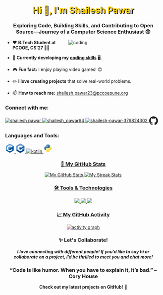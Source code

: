 <h1 align="center">
  <span style="color: #ffcc00; text-shadow: 2px 2px #000000;">Hi 👋, I'm Shailesh Pawar</span>
</h1>
<h3 align="center">Exploring Code, Building Skills, and Contributing to Open Source—Journey of a Computer Science Enthusiast 😎</h3>
<img align="right" alt="coding" width="300" src="https://th.bing.com/th/id/R.09b2f1ad61f656a4981716f70c159998?rik=lVAOS43%2fVXRVJw&riu=http%3a%2f%2f33.media.tumblr.com%2f09b2f1ad61f656a4981716f70c159998%2ftumblr_n9oskaDd3H1shpedgo1_400.gif&ehk=LEdRU0XYodBjy%2buIyL4Tunsztjim3fwRqFIeKsPzHfI%3d&risl=&pid=ImgRaw&r=0">

- ❤️ **B.Tech Student at PCOOE, CS'27 📖📙**
- 🌱 **Currently developing my** [**coding skills**](https://www.codecademy.com/) 🖥️.
- 🎮 **Fun fact:** I enjoy playing video games! 😊
- ✏️ **I love creating projects** that solve real-world problems.

- 📫 **How to reach me:** [shailesh.pawar23@pccoepune.org](mailto:shailesh.pawar23@pccoepune.org)

<h3 align="left">Connect with me:</h3>
<p align="left">
  <a href="https://fb.com/shailesh.pawar" target="_blank" rel="noopener noreferrer">
    <img align="center" src="https://raw.githubusercontent.com/rahuldkjain/github-profile-readme-generator/master/src/images/icons/Social/facebook.svg" alt="shailesh pawar" height="30" width="30" />
  </a>
  <a href="https://instagram.com/shailesh_pawar64" target="_blank" rel="noopener noreferrer">
    <img align="center" src="https://raw.githubusercontent.com/rahuldkjain/github-profile-readme-generator/master/src/images/icons/Social/instagram.svg" alt="shailesh_pawar64" height="30" width="30" />
  </a>
  <a href="https://www.linkedin.com/in/shailesh-pawar-379824302" target="_blank" rel="noopener noreferrer">
    <img align="center" src="https://upload.wikimedia.org/wikipedia/commons/c/ca/LinkedIn_logo_initials.png" alt="shailesh-pawar-379824302" height="30" width="30" />
  </a>
  <a href="https://github.com/Shailesh6068" target="_blank" rel="noopener noreferrer">
    <img align="center" src="https://raw.githubusercontent.com/devicons/devicon/master/icons/github/github-original.svg" alt="github" height="30" width="30" />
  </a>
</p>

<h3 align="left">Languages and Tools:</h3>
<p align="left">
  <a href="https://www.cprogramming.com/" target="_blank" rel="noopener noreferrer"> 
    <img src="https://raw.githubusercontent.com/devicons/devicon/master/icons/c/c-original.svg" alt="c" width="30" height="30"/> 
  </a>
  <a href="https://www.w3schools.com/cpp/" target="_blank" rel="noopener noreferrer"> 
    <img src="https://raw.githubusercontent.com/devicons/devicon/master/icons/cplusplus/cplusplus-original.svg" alt="cplusplus" width="30" height="30"/> 
  </a>
  <a href="https://kotlinlang.org" target="_blank" rel="noopener noreferrer"> 
    <img src="https://www.vectorlogo.zone/logos/kotlinlang/kotlinlang-icon.svg" alt="kotlin" width="30" height="30"/> 
  </a>
  <a href="https://www.python.org" target="_blank" rel="noopener noreferrer"> 
    <img src="https://raw.githubusercontent.com/devicons/devicon/master/icons/python/python-original.svg" alt="python" width="30" height="30"/> 
</p>

<h3 align="center">🚀 My GitHub Stats</h3>
<p align="center">
  <img src="https://github-readme-stats.vercel.app/api?username=Shailesh6068&show_icons=true&theme=radical" alt="My GitHub Stats" width="45%" />
  <img src="https://github-readme-streak-stats.herokuapp.com/?user=Shailesh6068&theme=radical" alt="My Streak Stats" width="47.5%" />
</p>

<h3 align="center">🛠️ Tools & Technologies</h3>
<p align="center">
  <img src="https://img.shields.io/badge/Code-C++-blue" />
  <img src="https://img.shields.io/badge/Code-Python-blue" />
  <img src="https://img.shields.io/badge/Code-Kotlin-blue" />
</p>

<h3 align="center">📈 My GitHub Activity</h3>
<p align="center">
  <a href="https://github-readme-activity-graph.vercel.app/graph?username=Shailesh6068&amp;theme=react-dark&amp;hide_border=true&amp;hide_title=false&amp;area=true&amp;custom_title=Total%20contribution%20graph%20in%20all%20repo" rel="nofollow">
    <img src="https://github-readme-activity-graph.vercel.app/graph?username=Shailesh6068&amp;theme=react-dark&amp;hide_border=true&amp;hide_title=false&amp;area=true&amp;custom_title=Total%20contribution%20graph%20in%20all%20repo" width="500" alt="activity graph" style="max-width: 100%; filter: hue-rotate(180deg);">
  </a>
</p>

<h3 align="center">✨ Let's Collaborate!</h3>
<h5 align="center">I love connecting with different people! If you’d like to say hi or collaborate on a project, I’d be thrilled to meet you and chat more!</h5>

<h3 align="center">“Code is like humor. When you have to explain it, it’s bad.” – Cory House</h3>

<p align="center">
  <strong>Check out my latest projects on GitHub!</strong> 🌟
</p>

